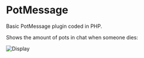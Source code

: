 # PotMessage
Basic PotMessage plugin coded in PHP.


Shows the amount of pots in chat when someone dies:

![Display](https://cdn.discordapp.com/attachments/702559541795225670/1103381326159171695/t80XaCcnmLAPY6cu2PABQ1sA3NXkNy1eosgOVVLaAiFO6tXezHhOqMkuuQll0BwGb73mRQ2CkoYAtjOnsYoz6VLjHUz8BYSADgXYTv79AAAAAElFTkSuQmCC.png)
